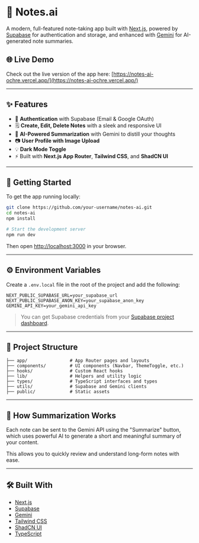 # 📝 Notes.ai

A modern, full-featured note-taking app built with [Next.js](https://nextjs.org), powered by [Supabase](https://supabase.com) for authentication and storage, and enhanced with [Gemini](https://google.com/genai) for AI-generated note summaries.

## 🌐 Live Demo

Check out the live version of the app here: [https://notes-ai-ochre.vercel.app/](https://notes-ai-ochre.vercel.app/)

---

## ✨ Features

- 🔐 **Authentication** with Supabase (Email & Google OAuth)
- 🗒️ **Create, Edit, Delete Notes** with a sleek and responsive UI
- 🧠 **AI-Powered Summarization** with Gemini to distill your thoughts
- 📷 **User Profile with Image Upload**
- 💡 **Dark Mode Toggle**
- ⚡ Built with **Next.js App Router**, **Tailwind CSS**, and **ShadCN UI**

---

## 🚀 Getting Started

To get the app running locally:

```bash
git clone https://github.com/your-username/notes-ai.git
cd notes-ai
npm install

# Start the development server
npm run dev
```

Then open [http://localhost:3000](http://localhost:3000) in your browser.

---

## ⚙️ Environment Variables

Create a `.env.local` file in the root of the project and add the following:

```env
NEXT_PUBLIC_SUPABASE_URL=your_supabase_url
NEXT_PUBLIC_SUPABASE_ANON_KEY=your_supabase_anon_key
GEMINI_API_KEY=your_gemini_api_key
```

> You can get Supabase credentials from your [Supabase project dashboard](https://app.supabase.com).

---

## 📁 Project Structure

```
├── app/                # App Router pages and layouts
├── components/         # UI components (Navbar, ThemeToggle, etc.)
├── hooks/              # Custom React hooks
├── lib/                # Helpers and utility logic
├── types/              # TypeScript interfaces and types
├── utils/              # Supabase and Gemini clients
├── public/             # Static assets
```

---

## 🧠 How Summarization Works

Each note can be sent to the Gemini API using the "Summarize" button, which uses powerful AI to generate a short and meaningful summary of your content.

This allows you to quickly review and understand long-form notes with ease.

---

## 🛠 Built With

- [Next.js](https://nextjs.org)
- [Supabase](https://supabase.com)
- [Gemini](https://google.com/genai)
- [Tailwind CSS](https://tailwindcss.com)
- [ShadCN UI](https://ui.shadcn.dev)
- [TypeScript](https://www.typescriptlang.org)

